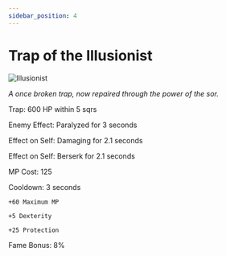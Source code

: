 ```yaml
---
sidebar_position: 4
---
```


# Trap of the Illusionist

![Illusionist](https://vwiki.valorserver.com/api/item/picture/trap%20of%20the%20illusionist)

<i>A once broken trap, now repaired through the power of the sor.</i>

Trap: 600 HP within 5 sqrs 

Enemy Effect: Paralyzed for 3 seconds

Effect on Self: Damaging for 2.1 seconds

Effect on Self: Berserk for 2.1 seconds

MP Cost: 125

Cooldown: 3 seconds

    +60 Maximum MP
    
    +5 Dexterity
    
    +25 Protection

Fame Bonus: 8%
